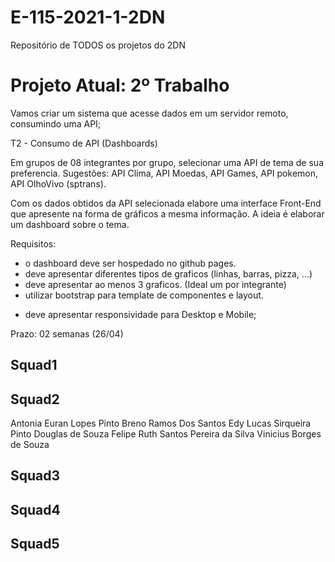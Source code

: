 # E-115-2021-1-2DN
Repositório de TODOS os projetos do 2DN

# Projeto Atual: 2º Trabalho
Vamos criar um sistema que acesse dados em um servidor remoto, consumindo uma API;

T2 - Consumo de API (Dashboards)

Em grupos de 08 integrantes por grupo, selecionar uma API de tema de sua preferencia. Sugestões: API Clima, API Moedas, API Games, API pokemon, API OlhoVivo (sptrans).

Com os dados obtidos da API selecionada elabore uma interface Front-End que apresente na forma de gráficos a mesma informação. A ideia é elaborar um dashboard sobre o tema.

Requisitos:
- o dashboard deve ser hospedado no github pages.
- deve apresentar diferentes tipos de graficos (linhas, barras, pizza, ...)
- deve apresentar ao menos 3 graficos. (Ideal um por integrante)
- utilizar bootstrap para template de componentes e layout.
* deve apresentar responsividade para Desktop e Mobile;

Prazo: 02 semanas (26/04)

## Squad1
## Squad2
  Antonia Euran Lopes Pinto
  Breno Ramos Dos Santos
  Edy Lucas Sirqueira Pinto
  Douglas de Souza Felipe
  Ruth Santos Pereira da Silva
  Vinicius Borges de Souza
## Squad3
## Squad4
## Squad5
